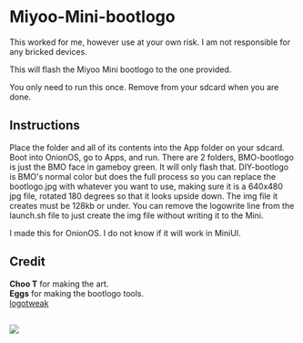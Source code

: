 # Miyoo-Mini-bootlogo
This worked for me, however use at your own risk. I am not responsible for any bricked devices.
  
This will flash the Miyoo Mini bootlogo to the one provided.  
  
You only need to run this once. Remove from your sdcard when you are done.  
  
## Instructions ##
Place the folder and all of its contents into the App folder on your sdcard. Boot into OnionOS, go to Apps, and run. There are 2 folders, BMO-bootlogo is just the BMO face in gameboy green. It will only flash that. DIY-bootlogo is BMO's normal color but does the full process so you can replace the bootlogo.jpg with whatever you want to use, making sure it is a 640x480 jpg file, rotated 180 degrees so that it looks upside down. The img file it creates must be 128kb or under. You can remove the logowrite line from the launch.sh file to just create the img file without writing it to the Mini.
  
I made this for OnionOS. I do not know if it will work in MiniUI.
  
## Credit ##
**Choo T** for making the art.  
**Eggs** for making the bootlogo tools.  
[logotweak](https://www.dropbox.com/sh/hqcsr1h1d7f8nr3/AABtSOygIX_e4mio3rkLetWTa)  
  
##    
  
<a href="https://www.buymeacoffee.com/TadMSTR"><img src="https://img.buymeacoffee.com/button-api/?text=Buy me a coffee&emoji=&slug=TadMSTR&button_colour=FFDD00&font_colour=000000&font_family=Comic&outline_colour=000000&coffee_colour=ffffff"></a>